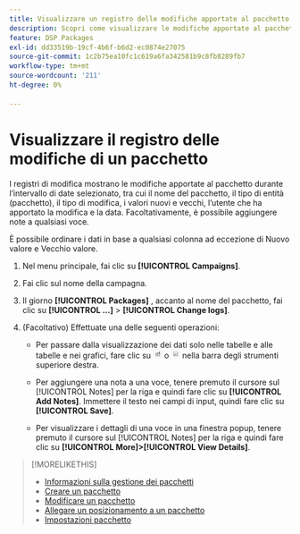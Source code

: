 ```yaml
---
title: Visualizzare un registro delle modifiche apportate al pacchetto
description: Scopri come visualizzare le modifiche apportate al pacchetto.
feature: DSP Packages
exl-id: dd33519b-19cf-4b6f-b6d2-ec0874e27075
source-git-commit: 1c2b75ea10fc1c619a6fa342581b9c8fb8289fb7
workflow-type: tm+mt
source-wordcount: '211'
ht-degree: 0%

---
```


# Visualizzare il registro delle modifiche di un pacchetto

I registri di modifica mostrano le modifiche apportate al pacchetto durante l’intervallo di date selezionato, tra cui il nome del pacchetto, il tipo di entità (pacchetto), il tipo di modifica, i valori nuovi e vecchi, l’utente che ha apportato la modifica e la data. Facoltativamente, è possibile aggiungere note a qualsiasi voce.

È possibile ordinare i dati in base a qualsiasi colonna ad eccezione di Nuovo valore e Vecchio valore.

1. Nel menu principale, fai clic su **[!UICONTROL Campaigns]**.

1. Fai clic sul nome della campagna.

1. Il giorno **[!UICONTROL Packages]** , accanto al nome del pacchetto, fai clic su  **[!UICONTROL ...]** > **[!UICONTROL Change logs]**.

1. (Facoltativo) Effettuate una delle seguenti operazioni:

   * Per passare dalla visualizzazione dei dati solo nelle tabelle e alle tabelle e nei grafici, fare clic su ![Visualizzazione tabella e grafico](/help/dsp/assets/table-plus-chart-view.png "Visualizzazione tabella e grafico") o ![Vista tabella](/help/dsp/assets/table-view.png "Vista tabella") nella barra degli strumenti superiore destra.

   * Per aggiungere una nota a una voce, tenere premuto il cursore sul [!UICONTROL Notes] per la riga e quindi fare clic su **[!UICONTROL Add Notes]**. Immettere il testo nei campi di input, quindi fare clic su **[!UICONTROL Save]**.

   * Per visualizzare i dettagli di una voce in una finestra popup, tenere premuto il cursore sul [!UICONTROL Notes] per la riga e quindi fare clic su **[!UICONTROL More]>[!UICONTROL View Details]**.

>[!MORELIKETHIS]
>
>* [Informazioni sulla gestione dei pacchetti](package-about.md)
>* [Creare un pacchetto](package-create.md)
>* [Modificare un pacchetto](package-edit.md)
>* [Allegare un posizionamento a un pacchetto](package-attach-placement.md)
>* [Impostazioni pacchetto](package-settings.md)

